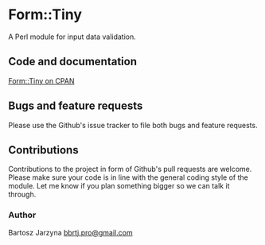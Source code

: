 # Form::Tiny
A Perl module for input data validation.

## Code and documentation
[Form::Tiny on CPAN](https://metacpan.org/release/Form-Tiny)

## Bugs and feature requests
Please use the Github's issue tracker to file both bugs and feature requests.

## Contributions
Contributions to the project in form of Github's pull requests are
welcome. Please make sure your code is in line with the general
coding style of the module. Let me know if you plan something
bigger so we can talk it through.

### Author
Bartosz Jarzyna <bbrtj.pro@gmail.com>
